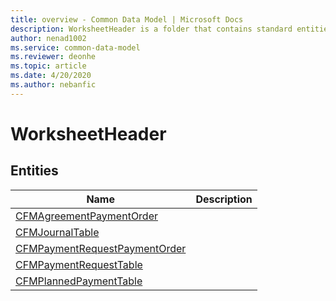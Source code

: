 ```yaml
---
title: overview - Common Data Model | Microsoft Docs
description: WorksheetHeader is a folder that contains standard entities related to the Common Data Model.
author: nenad1002
ms.service: common-data-model
ms.reviewer: deonhe
ms.topic: article
ms.date: 4/20/2020
ms.author: nebanfic
---
```


# WorksheetHeader


## Entities

|Name|Description|
|---|---|
|[CFMAgreementPaymentOrder](CFMAgreementPaymentOrder.md)||
|[CFMJournalTable](CFMJournalTable.md)||
|[CFMPaymentRequestPaymentOrder](CFMPaymentRequestPaymentOrder.md)||
|[CFMPaymentRequestTable](CFMPaymentRequestTable.md)||
|[CFMPlannedPaymentTable](CFMPlannedPaymentTable.md)||
